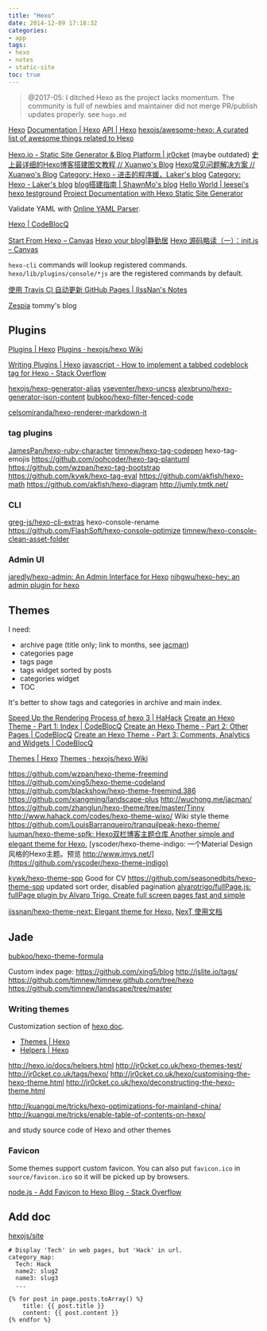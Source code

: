```yaml
---
title: "Hexo"
date: 2014-12-09 17:18:32
categories:
- app
tags:
- hexo
- notes
- static-site
toc: true
---
```


> @2017-05: I ditched Hexo as the project lacks momentum. The community is full of newbies and maintainer did not merge PR/publish updates properly.
> see `hugo.md`

[Hexo](https://hexo.io/)
[Documentation | Hexo](https://hexo.io/docs/)
[API | Hexo](https://hexo.io/api/)
[hexojs/awesome-hexo: A curated list of awesome things related to Hexo](https://github.com/hexojs/awesome-hexo)

[Hexo.io - Static Site Generator & Blog Platform | jr0cket](http://jr0cket.co.uk/hexo/) (maybe outdated)
[史上最详细的Hexo博客搭建图文教程 // Xuanwo's Blog](https://xuanwo.org/2015/03/26/hexo-intor/)
[Hexo常见问题解决方案 // Xuanwo's Blog](https://xuanwo.org/2014/08/14/hexo-usual-problem/)
[Category: Hexo - 进击的程序媛，Laker's blog](http://laker.me/blog/categories/Hexo/)
[Category: Hexo - Laker's blog](http://laker.me/blog/categories/Hexo/)
[blog搭建指南 | ShawnMo's blog](http://maoxiangyu.com/2016/02/16/blog搭建指南/)
[Hello World | leesei's hexo testground](http://leesei.github.io/hexo-testground/2014/12/01/hello-world/#Customization)
[Project Documentation with Hexo Static Site Generator](https://www.sitepoint.com/project-documentation-hexo/)

Validate YAML with [Online YAML Parser](http://yaml-online-parser.appspot.com/).

[Hexo | CodeBlocQ](http://www.codeblocq.com/tags/Hexo/)

[Start From Hexo – Canvas](http://cinvro.com/post/start-from-hexo/)
[Hexo your blog|静勤居](http://ieclipse.cn/2016/03/04/Hexo-your-blog/)
[Hexo 源码略读（一）：init.js – Canvas](http://cinvro.com/post/hexo-source-1/)

`hexo-cli` commands will lookup registered commands. `hexo/lib/plugins/console/*js` are the registered commands by default.

[使用 Travis CI 自动更新 GitHub Pages | IIssNan's Notes](http://notes.iissnan.com/2016/publishing-github-pages-with-travis-ci/)

[Zespia](https://zespia.tw/) tommy's blog

<!-- more -->

## Plugins

[Plugins | Hexo](https://hexo.io/plugins/)
[Plugins · hexojs/hexo Wiki](https://github.com/hexojs/hexo/wiki/Plugins)

[Writing Plugins | Hexo](https://hexo.io/docs/plugins.html)
[javascript - How to implement a tabbed codeblock tag for Hexo - Stack Overflow](http://stackoverflow.com/questions/35140300/how-to-implement-a-tabbed-codeblock-tag-for-hexo)

[hexojs/hexo-generator-alias](https://github.com/hexojs/hexo-generator-alias)
[vseventer/hexo-uncss](https://github.com/vseventer/hexo-uncss)
[alexbruno/hexo-generator-json-content](https://github.com/alexbruno/hexo-generator-json-content)
[bubkoo/hexo-filter-fenced-code](https://github.com/bubkoo/hexo-filter-fenced-code)

[celsomiranda/hexo-renderer-markdown-it](https://github.com/celsomiranda/hexo-renderer-markdown-it)

### tag plugins

[JamesPan/hexo-ruby-character](https://github.com/JamesPan/hexo-ruby-character)
[timnew/hexo-tag-codepen](https://github.com/timnew/hexo-tag-codepen)
hexo-tag-emojis
https://github.com/oohcoder/hexo-tag-plantuml
https://github.com/wzpan/hexo-tag-bootstrap
https://github.com/kywk/hexo-tag-eval
https://github.com/akfish/hexo-math
https://github.com/akfish/hexo-diagram http://jumly.tmtk.net/

### CLI

[greg-js/hexo-cli-extras](https://github.com/greg-js/hexo-cli-extras)
hexo-console-rename
https://github.com/FlashSoft/hexo-console-optimize
[timnew/hexo-console-clean-asset-folder](https://github.com/timnew/hexo-console-clean-asset-folder)

### Admin UI

[jaredly/hexo-admin: An Admin Interface for Hexo](https://github.com/jaredly/hexo-admin)
[nihgwu/hexo-hey: an admin plugin for hexo](https://github.com/nihgwu/hexo-hey)

## Themes

I need: 
- archive page (title only; link to months, see [jacman](http://wuchong.me/jacman/archives/))
- categories page
- tags page
- tags widget sorted by posts
- categories widget
- TOC

It's better to show tags and categories in archive and main index.

[Speed Up the Rendering Process of hexo 3 | HaHack](http://hahack.com/codes/hexo-3-speed-up/)
[Create an Hexo Theme - Part 1: Index | CodeBlocQ](http://www.codeblocq.com/2016/03/Create-an-Hexo-Theme-Part-1-Index/)
[Create an Hexo Theme - Part 2: Other Pages | CodeBlocQ](http://www.codeblocq.com/2016/03/Create-an-Hexo-Theme-Part-2-Other-Pages/)
[Create an Hexo Theme - Part 3: Comments, Analytics and Widgets | CodeBlocQ](http://www.codeblocq.com/2016/03/Create-an-Hexo-Theme-Part-3-Comments-Analytics-and-Widgets/)

[Themes | Hexo](https://hexo.io/themes/)
[Themes · hexojs/hexo Wiki](https://github.com/hexojs/hexo/wiki/Themes)

https://github.com/wzpan/hexo-theme-freemind
https://github.com/xing5/hexo-theme-codeland
https://github.com/blackshow/hexo-theme-freemind.386
https://github.com/xiangming/landscape-plus
http://wuchong.me/jacman/
https://github.com/zhanglun/hexo-theme/tree/master/Tinny
http://www.hahack.com/codes/hexo-theme-wixo/ Wiki style theme
https://github.com/LouisBarranqueiro/tranquilpeak-hexo-theme/
[luuman/hexo-theme-spfk: Hexo双栏博客主题仓库 Another simple and elegant theme for Hexo.](https://github.com/luuman/hexo-theme-spfk)
[yscoder/hexo-theme-indigo: 一个Material Design风格的Hexo主题。预览 http://www.imys.net/](https://github.com/yscoder/hexo-theme-indigo)

[kywk/hexo-theme-spp](https://github.com/kywk/hexo-theme-spp) Good for CV
https://github.com/seasonedbits/hexo-theme-spp updated sort order, disabled pagination
[alvarotrigo/fullPage.js: fullPage plugin by Alvaro Trigo. Create full screen pages fast and simple](https://github.com/alvarotrigo/fullPage.js)

[iissnan/hexo-theme-next: Elegant theme for Hexo.](https://github.com/iissnan/hexo-theme-next) [NexT 使用文档](http://theme-next.iissnan.com/)

## Jade

[bubkoo/hexo-theme-formula](https://github.com/bubkoo/hexo-theme-formula)

Custom index page:
https://github.com/xing5/blog
http://jslite.io/tags/
https://github.com/timnew/timnew.github.com/tree/hexo 
https://github.com/timnew/landscape/tree/master

### Writing themes

Customization section of [hexo doc](https://hexo.io/docs/).
- [Themes | Hexo](https://hexo.io/docs/themes.html)
- [Helpers | Hexo](https://hexo.io/docs/helpers.html)

http://hexo.io/docs/helpers.html
http://jr0cket.co.uk/hexo-themes-test/
http://jr0cket.co.uk/tags/hexo/
http://jr0cket.co.uk/hexo/customising-the-hexo-theme.html
http://jr0cket.co.uk/hexo/deconstructing-the-hexo-theme.html

http://kuangqi.me/tricks/hexo-optimizations-for-mainland-china/
http://kuangqi.me/tricks/enable-table-of-contents-on-hexo/

and study source code of Hexo and other themes

### Favicon

Some themes support custom favicon.
You can also put `favicon.ico` in `source/favicon.ico` so it will be picked up by browsers.

[node.js - Add Favicon to Hexo Blog - Stack Overflow](http://stackoverflow.com/questions/30291588/add-favicon-to-hexo-blog/)

## Add doc

[hexojs/site](https://github.com/hexojs/site)

```
# Display 'Tech' in web pages, but 'Hack' in url.
category_map:
  Tech: Hack
  name2: slug2
  name3: slug3
  ...
```

```
{% for post in page.posts.toArray() %}
    title: {{ post.title }}
    content: {{ post.content }}
{% endfor %}
```
